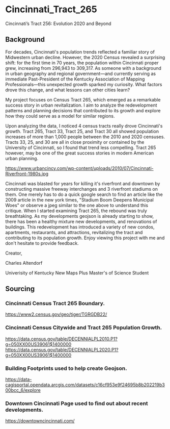 # Cincinnati_Tract_265
Cincinnati’s Tract 256: Evolution 2020 and Beyond

## Background
For decades, Cincinnati's population trends reflected a familiar story of Midwestern urban decline. However, the 2020 Census revealed a surprising shift: for the first time in 70 years, the population within Cincinnati proper grew, increasing from 296,943 to 309,317. As someone with a background in urban geography and regional government—and currently serving as immediate Past-President of the Kentucky Association of Mapping Professionals—this unexpected growth sparked my curiosity. What factors drove this change, and what lessons can other cities learn?

My project focuses on Census Tract 265, which emerged as a remarkable success story in urban revitalization. I aim to analyze the redevelopment patterns and planning decisions that contributed to its growth and explore how they could serve as a model for similar regions.

Upon analyzing the data, I noticed 4 census tracts really drove Cincinnati's growth. Tract 265, Tract 33, Tract 25, and Tract 30 all showed population increases of more than 1,000 people between the 2010 and 2020 censuses.  Tracts 33, 25, and 30 are all in close proximity or contained by the University of Cincinnati, so I found that trend less compelling.  Tract 265 however, may be one of the great success stories in modern American urban planning.

https://www.urbancincy.com/wp-content/uploads/2010/07/Cincinnati-Riverfront-1980s.jpg

Cincinnati was blasted for years for killing it's riverfront and downtown by constructing massive freeway interchanges and 3 riverfront stadiums on them.  One merely has to do a quick google search to find an article like the 2009 article in the new york times, "Stadium Boom Deepens Municipal Woes" or observe a jpeg similar to the one above to understand this critique.  When I started examining Tract 265, the rebound was truly breathtaking.  As my developments geojson is already starting to show, there has been a healthy mixture new developments, and renovations of buildings.  This redevelopment has introduced a variety of new condos, apartments, restaurants, and attractions, revitalizing the tract and contributing to its population growth.  Enjoy viewing this project with me and don't hesitate to provide feedback.  


Creator,

Charles Altendorf

Univerisity of Kentucky New Maps Plus Master's of Science Student

## Sourcing
### Cincinnati Census Tract 265 Boundary.  
https://www2.census.gov/geo/tiger/TGRGDB22/
### Cincinnati Census Citywide and Tract 265 Population Growth.
https://data.census.gov/table/DECENNIALPL2010.P1?g=050XX00US39061$1400000
https://data.census.gov/table/DECENNIALPL2020.P1?g=050XX00US39061$1400000
### Building Footprints used to help create Geojson.
https://data-cagisportal.opendata.arcgis.com/datasets/c16cf953e9f24695b8b202219b300bcc_6/explore
### Downtown Cincinnati Page used to find out about recent developments.
https://downtowncincinnati.com/
